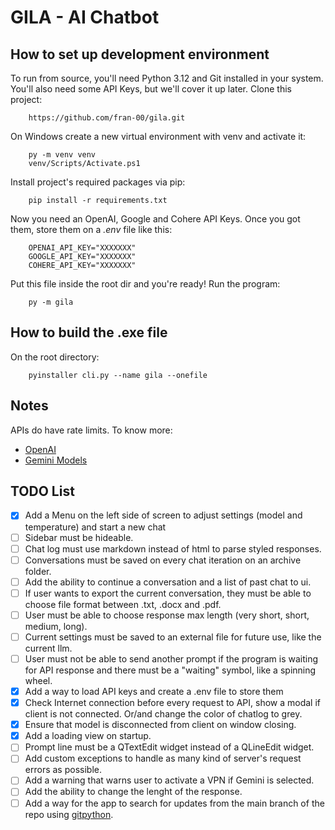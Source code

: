 # GILA - AI Chatbot

## How to set up development environment

To run from source, you'll need Python 3.12 and Git installed in your system. You'll also need some API Keys, but we'll cover it up later. Clone this project:

        https://github.com/fran-00/gila.git

On Windows create a new virtual environment with venv and activate it:

        py -m venv venv
        venv/Scripts/Activate.ps1

Install project's required packages via pip:

        pip install -r requirements.txt

Now you need an OpenAI, Google and Cohere API Keys. Once you got them, store them on a *.env* file like this:

        OPENAI_API_KEY="XXXXXXX"
        GOOGLE_API_KEY="XXXXXXX"
        COHERE_API_KEY="XXXXXXX"

Put this file inside the root dir and you're ready! Run the program:

        py -m gila

## How to build the .exe file

On the root directory:

        pyinstaller cli.py --name gila --onefile

## Notes

APIs do have rate limits. To know more:

- [OpenAI](https://platform.openai.com/docs/guides/rate-limits/rate-limits)
- [Gemini Models](https://ai.google.dev/models/gemini)

## TODO List

- [x] Add a Menu on the left side of screen to adjust settings (model and temperature) and start a new chat
- [ ] Sidebar must be hideable.
- [ ] Chat log must use markdown instead of html to parse styled responses.
- [ ] Conversations must be saved on every chat iteration on an archive folder.
- [ ] Add the ability to continue a conversation and a list of past chat to ui.
- [ ] If user wants to export the current conversation, they must be able to choose file format between .txt, .docx and .pdf.
- [ ] User must be able to choose response max length (very short, short, medium, long).
- [ ] Current settings must be saved to an external file for future use, like the current llm.
- [ ] User must not be able to send another prompt if the program is waiting for API response and there must be a "waiting" symbol, like a spinning wheel.
- [x] Add a way to load API keys and create a .env file to store them
- [x] Check Internet connection before every request to API, show a modal if client is not connected. Or/and change the color of chatlog to grey.
- [x] Ensure that model is disconnected from client on window closing.
- [x] Add a loading view on startup.
- [ ] Prompt line must be a QTextEdit widget instead of a QLineEdit widget.
- [ ] Add custom exceptions to handle as many kind of server's request errors as possible.
- [ ] Add a warning that warns user to activate a VPN if Gemini is selected.
- [ ] Add the ability to change the lenght of the response.
- [ ] Add a way for the app to search for updates from the main branch of the repo using [gitpython](https://gitpython.readthedocs.io/en/stable/).
